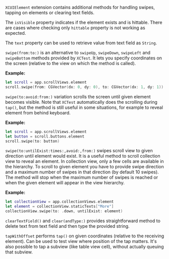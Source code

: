 `XCUIElement` extension contains additional methods for handling swipes, tapping on elements or clearing text fields.

The `isVisible` property indicates if the element exists and is hittable.
There are cases where checking only `hittable` property is not working as expected.

The `text` property can be used to retrieve value from text field as `String`.

`swipe(from:to:)` is an alternative to `swipeUp`, `swipeDown`, `swipeLeft` and `swipeBottom` methods provided by `XCTest`.
It lets you specify coordinates on the screen (relative to the view on which the method is called).

**Example:**

```swift
let scroll = app.scrollViews.element
scroll.swipe(from: CGVector(dx: 0, dy: 0), to: CGVector(dx: 1, dy: 1))
```

`swipe(to:avoid:from:)` variation scrolls the screen until given element becomes visible.
Note that `XCTest` automatically does the scrolling during `tap()`, but the method is still useful in some situations,
for example to reveal element from behind keyboard.

**Example:**

```swift
let scroll = app.scrollViews.element
let button = scroll.buttons.element
scroll.swipe(to: button)
```

`swipe(to:untilExist:times:,avoid:,from:)` swipes scroll view to given direction until element would exist. It is a useful method to scroll collection view to reveal an element.
In collection view, only a few cells are available in the hierarchy. To scroll to given element you have to provide swipe direction and a maximum number of swipes in that direction (by default 10 swipes).
The method will stop when the maximum number of swipes is reached or when the given element will appear in the view hierarchy.

**Example:**

```swift
let collectionView = app.collectionViews.element
let element = collectionView.staticTexts["More"]
collectionView.swipe(to: .down, untilExist: element)
```

`clearTextField()` and `clear(andType:)` provides straightforward method to delete text from text field and then type the provided string.

`tapWithOffset` performs `tap()` on given coordinates (relative to the receiving element).
Can be used to test view where position of the tap matters. It's also possible to tap a subview (like table view cell), without actually queuing that subview.
